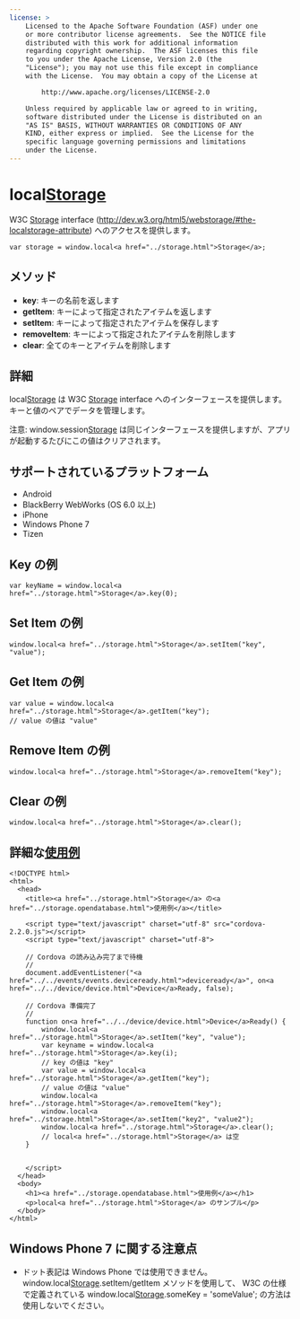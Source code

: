 ```yaml
---
license: >
    Licensed to the Apache Software Foundation (ASF) under one
    or more contributor license agreements.  See the NOTICE file
    distributed with this work for additional information
    regarding copyright ownership.  The ASF licenses this file
    to you under the Apache License, Version 2.0 (the
    "License"); you may not use this file except in compliance
    with the License.  You may obtain a copy of the License at

        http://www.apache.org/licenses/LICENSE-2.0

    Unless required by applicable law or agreed to in writing,
    software distributed under the License is distributed on an
    "AS IS" BASIS, WITHOUT WARRANTIES OR CONDITIONS OF ANY
    KIND, either express or implied.  See the License for the
    specific language governing permissions and limitations
    under the License.
---
```


local<a href="../storage.html">Storage</a>
===============

W3C <a href="../storage.html">Storage</a> interface (http://dev.w3.org/html5/webstorage/#the-localstorage-attribute) へのアクセスを提供します。

    var storage = window.local<a href="../storage.html">Storage</a>;

メソッド
-------

- __key__: キーの名前を返します
- __getItem__: キーによって指定されたアイテムを返します
- __setItem__: キーによって指定されたアイテムを保存します
- __removeItem__: キーによって指定されたアイテムを削除します
- __clear__: 全てのキーとアイテムを削除します

詳細
-----------

local<a href="../storage.html">Storage</a> は W3C <a href="../storage.html">Storage</a> interface へのインターフェースを提供します。キーと値のペアでデータを管理します。

注意: window.session<a href="../storage.html">Storage</a> は同じインターフェースを提供しますが、アプリが起動するたびにこの値はクリアされます。

サポートされているプラットフォーム
-------------------

- Android
- BlackBerry WebWorks (OS 6.0 以上)
- iPhone
- Windows Phone 7
- Tizen

Key の例
-------------

    var keyName = window.local<a href="../storage.html">Storage</a>.key(0);

Set Item の例
-------------

    window.local<a href="../storage.html">Storage</a>.setItem("key", "value");

Get Item の例
-------------

    var value = window.local<a href="../storage.html">Storage</a>.getItem("key");
    // value の値は "value"

Remove Item の例
-------------

    window.local<a href="../storage.html">Storage</a>.removeItem("key");

Clear の例
-------------

    window.local<a href="../storage.html">Storage</a>.clear();

詳細な<a href="../storage.opendatabase.html">使用例</a>
------------

    <!DOCTYPE html>
    <html>
      <head>
        <title><a href="../storage.html">Storage</a> の<a href="../storage.opendatabase.html">使用例</a></title>

        <script type="text/javascript" charset="utf-8" src="cordova-2.2.0.js"></script>
        <script type="text/javascript" charset="utf-8">

        // Cordova の読み込み完了まで待機
        //
        document.addEventListener("<a href="../../events/events.deviceready.html">deviceready</a>", on<a href="../../device/device.html">Device</a>Ready, false);

        // Cordova 準備完了
        //
        function on<a href="../../device/device.html">Device</a>Ready() {
            window.local<a href="../storage.html">Storage</a>.setItem("key", "value");
            var keyname = window.local<a href="../storage.html">Storage</a>.key(i);
            // key の値は "key"
            var value = window.local<a href="../storage.html">Storage</a>.getItem("key");
            // value の値は "value"
            window.local<a href="../storage.html">Storage</a>.removeItem("key");
            window.local<a href="../storage.html">Storage</a>.setItem("key2", "value2");
            window.local<a href="../storage.html">Storage</a>.clear();
            // local<a href="../storage.html">Storage</a> は空
        }


        </script>
      </head>
      <body>
        <h1><a href="../storage.opendatabase.html">使用例</a></h1>
        <p>local<a href="../storage.html">Storage</a> のサンプル</p>
      </body>
    </html>


Windows Phone 7 に関する注意点
-------------

- ドット表記は Windows Phone では使用できません。 window.local<a href="../storage.html">Storage</a>.setItem/getItem メソッドを使用して、 W3C の仕様で定義されている window.local<a href="../storage.html">Storage</a>.someKey = 'someValue'; の方法は使用しないでください。

